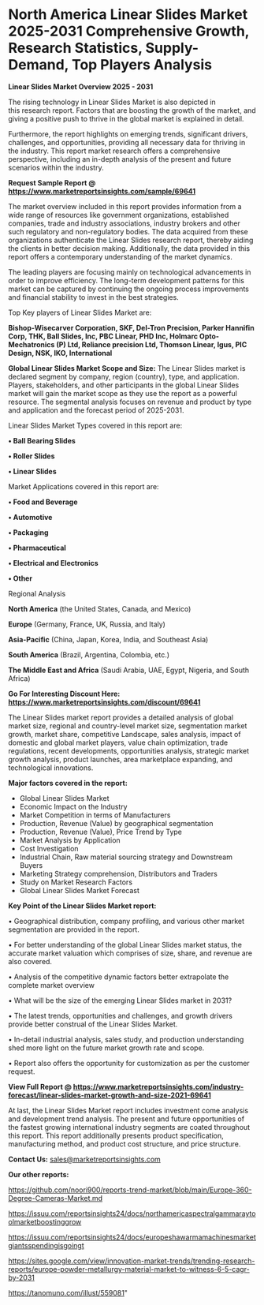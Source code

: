 # North America Linear Slides Market 2025-2031 Comprehensive Growth, Research Statistics, Supply-Demand,  Top Players Analysis

<Strong> Linear Slides Market Overview 2025 - 2031</strong>

The rising technology in Linear Slides Market is also depicted in this research report. Factors that are boosting the growth of the market, and giving a positive push to thrive in the global market is explained in detail.

Furthermore, the report highlights on emerging trends, significant drivers, challenges, and opportunities, providing all necessary data for thriving in the industry. This report market research offers a comprehensive perspective, including an in-depth analysis of the present and future scenarios within the industry.

<strong>Request Sample Report @ <a href=https://www.marketreportsinsights.com/sample/69641>https://www.marketreportsinsights.com/sample/69641</a></strong>

The market overview included in this report provides information from a wide range of resources like government organizations, established companies, trade and industry associations, industry brokers and other such regulatory and non-regulatory bodies. The data acquired from these organizations authenticate the Linear Slides research report, thereby aiding the clients in better decision making. Additionally, the data provided in this report offers a contemporary understanding of the market dynamics.

The leading players are focusing mainly on technological advancements in order to improve efficiency. The long-term development patterns for this market can be captured by continuing the ongoing process improvements and financial stability to invest in the best strategies.

Top Key players of Linear Slides Market are:

<strong>Bishop-Wisecarver Corporation, SKF, Del-Tron Precision, Parker Hannifin Corp, THK, Ball Slides, Inc, PBC Linear, PHD Inc, Holmarc Opto-Mechatronics (P) Ltd, Reliance precision Ltd, Thomson Linear, Igus, PIC Design, NSK, IKO, International</strong>

<strong><b>Global Linear Slides Market Scope and Size:</b></strong>
The Linear Slides market is declared segment by company, region (country), type, and application. Players, stakeholders, and other participants in the global Linear Slides market will gain the market scope as they use the report as a powerful resource. The segmental analysis focuses on revenue and product by type and application and the forecast period of 2025-2031.

Linear Slides Market Types covered in this report are:

<strong>• Ball Bearing Slides

• Roller Slides

• Linear Slides</strong>

Market Applications covered in this report are:

<strong>• Food and Beverage

• Automotive

• Packaging

• Pharmaceutical

• Electrical and Electronics

• Other</strong> 

Regional Analysis

<strong>North America</strong> (the United States, Canada, and Mexico)

<strong>Europe</strong> (Germany, France, UK, Russia, and Italy)

<strong>Asia-Pacific</strong> (China, Japan, Korea, India, and Southeast Asia)

<strong>South America</strong> (Brazil, Argentina, Colombia, etc.)

<strong>The Middle East and Africa</strong> (Saudi Arabia, UAE, Egypt, Nigeria, and South Africa)

<strong>Go For Interesting Discount Here: <a href=https://www.marketreportsinsights.com/discount/69641>https://www.marketreportsinsights.com/discount/69641</a></strong>

The Linear Slides market report provides a detailed analysis of global market size, regional and country-level market size, segmentation market growth, market share, competitive Landscape, sales analysis, impact of domestic and global market players, value chain optimization, trade regulations, recent developments, opportunities analysis, strategic market growth analysis, product launches, area marketplace expanding, and technological innovations.

<strong><b>Major factors covered in the report:</b></strong>
<ul>
  <li>Global Linear Slides Market </li>
  <li>Economic Impact on the Industry</li>
  <li>Market Competition in terms of Manufacturers</li>
  <li>Production, Revenue (Value) by geographical segmentation</li>
  <li>Production, Revenue (Value), Price Trend by Type</li>
  <li>Market Analysis by Application</li>
  <li>Cost Investigation</li>
  <li>Industrial Chain, Raw material sourcing strategy and Downstream Buyers</li>
  <li>Marketing Strategy comprehension, Distributors and Traders</li>
  <li>Study on Market Research Factors</li>
  <li>Global Linear Slides Market Forecast</li>
</ul>

<strong><b>Key Point of the Linear Slides Market report:</b></strong>

• Geographical distribution, company profiling, and various other market segmentation are provided in the report.

• For better understanding of the global Linear Slides market status, the accurate market valuation which comprises of size, share, and revenue are also covered.

• Analysis of the competitive dynamic factors better extrapolate the complete market overview

• What will be the size of the emerging Linear Slides market in 2031?

• The latest trends, opportunities and challenges, and growth drivers provide better construal of the Linear Slides Market.

• In-detail industrial analysis, sales study, and production understanding shed more light on the future market growth rate and scope.

• Report also offers the opportunity for customization as per the customer request.

<strong><b>View Full Report @ <a href=https://www.marketreportsinsights.com/industry-forecast/linear-slides-market-growth-and-size-2021-69641>https://www.marketreportsinsights.com/industry-forecast/linear-slides-market-growth-and-size-2021-69641</a></b></strong>


At last, the Linear Slides Market report includes investment come analysis and development trend analysis. The present and future opportunities of the fastest growing international industry segments are coated throughout this report. This report additionally presents product specification, manufacturing method, and product cost structure, and price structure.

<strong>Contact Us:</strong>
sales@marketreportsinsights.com

<strong>Our other reports:</strong>

<a href=https://github.com/noori900/reports-trend-market/blob/main/Europe-360-Degree-Cameras-Market.md>https://github.com/noori900/reports-trend-market/blob/main/Europe-360-Degree-Cameras-Market.md</a>

<a href=https://issuu.com/reportsinsights24/docs/northamericaspectralgammaraytoolmarketboostinggrow>https://issuu.com/reportsinsights24/docs/northamericaspectralgammaraytoolmarketboostinggrow</a>

<a href=https://issuu.com/reportsinsights24/docs/europeshawarmamachinesmarketgiantsspendingisgoingt>https://issuu.com/reportsinsights24/docs/europeshawarmamachinesmarketgiantsspendingisgoingt</a>

<a href=https://sites.google.com/view/innovation-market-trends/trending-research-reports/europe-powder-metallurgy-material-market-to-witness-6-5-cagr-by-2031>https://sites.google.com/view/innovation-market-trends/trending-research-reports/europe-powder-metallurgy-material-market-to-witness-6-5-cagr-by-2031</a>

<a href=https://tanomuno.com/illust/559081>https://tanomuno.com/illust/559081</a>"
